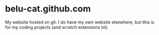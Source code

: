 # belu-cat.github.com
My website hosted on git. I do have my own website elsewhere, but this is for my coding projects (and scratch extensions lol).
